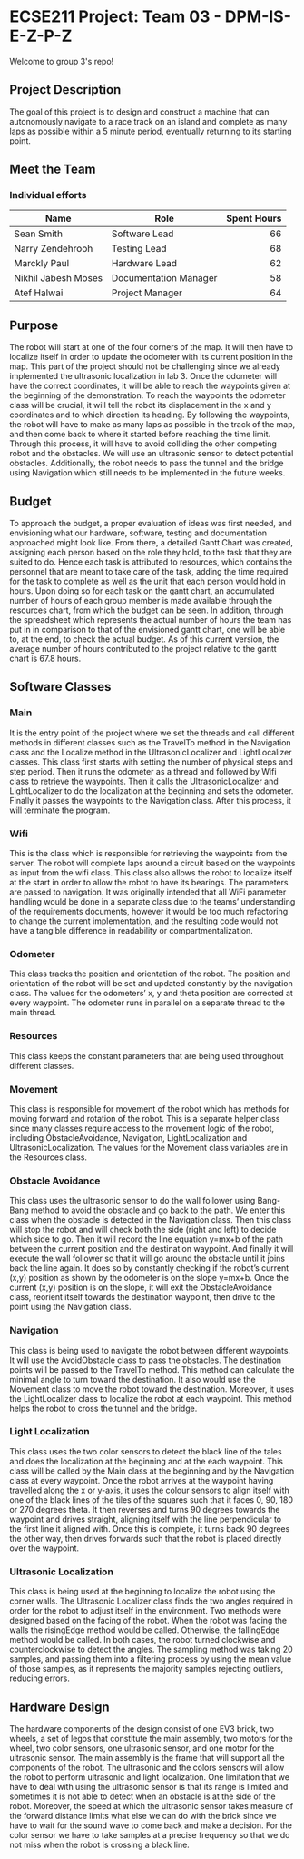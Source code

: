 # ECSE211 Project: Team 03 - DPM-IS-E-Z-P-Z
Welcome to group 3's repo!

## Project Description
The goal of this project is to design and construct a machine that can autonomously navigate to a race track on an island and complete as many laps as possible within a 5 minute period, eventually returning to its starting point.

## Meet the Team
### Individual efforts
| Name | Role | Spent Hours |
| ---- | ---- | --------------: |
| Sean Smith | Software Lead | 66 |
| Narry Zendehrooh | Testing Lead | 68 |
| Marckly Paul | Hardware Lead | 62 |
| Nikhil Jabesh Moses | Documentation Manager | 58 |
| Atef Halwai | Project Manager | 64 |

## Purpose
The robot will start at one of the four corners of the map. It will then have to localize itself in order to update the odometer with its current position in the map. This part of the project should not be challenging since we already implemented the ultrasonic localization in lab 3. Once the odometer will have the correct coordinates, it will be able to reach the waypoints  given at the beginning of the demonstration. To reach the waypoints the odometer class will be crucial, it will tell the robot its displacement in the x and y coordinates and to which direction its heading. By following the waypoints, the robot will have to make as many laps as possible in the track of the map, and then come back to where it started before reaching the time limit. Through this process, it will have to avoid colliding the other competing robot and the obstacles. We will use an ultrasonic sensor to detect potential obstacles. Additionally, the robot needs to pass the tunnel and the bridge using Navigation which still needs to be implemented in the future weeks.

## Budget
To approach the budget, a proper evaluation of ideas was first needed, and envisioning what our hardware, software, testing and documentation approached might look like. From there, a detailed Gantt Chart was created, assigning each person based on the role they hold, to the task that they are suited to do. Hence each task is attributed to resources, which contains the personnel that are meant to take care of the task, adding the time required for the task to complete as well as the unit that each person would hold in hours. Upon doing so for each task on the gantt chart, an accumulated number of hours of each group member is made available through the resources chart, from which the budget can be seen. In addition, through the spreadsheet which represents the actual number of hours the team has put in in comparison to that of the envisioned gantt chart, one will be able to, at the end, to check the actual budget. As of this current version, the average number of hours contributed to the project relative to the gantt chart is 67.8 hours.

## Software Classes
### Main
It is the entry point of the project where we set the threads and call different methods in different classes such as the TravelTo method in the Navigation class and the Localize method in the UltrasonicLocalizer and LightLocalizer classes.
This class first starts with setting the number of physical steps and step period. Then it runs the odometer as a thread and followed by Wifi class to retrieve the waypoints. Then it calls the UltrasonicLocalizer and LightLocalizer to do the localization at the beginning and sets the odometer. Finally it passes the waypoints to the Navigation class. After this process, it will terminate the program.
### Wifi
This is the class which is responsible for retrieving the waypoints from the server. The robot will complete laps around a circuit based on the waypoints as input from the wifi class. This class also allows the robot to localize itself at the start in order to allow the robot to have its bearings. The parameters are passed to navigation. It was originally intended that all WiFi parameter handling would be done in a separate class due to the teams’ understanding of the requirements documents, however it would be too much refactoring to change the current implementation, and the resulting code would not have a tangible difference in readability or compartmentalization.
### Odometer
This class tracks the position and orientation of the robot. The position and orientation of the robot will be set and updated constantly by the navigation class. The values for the odometers’ x, y and theta position are corrected at every waypoint. The odometer runs in parallel on a separate thread to the main thread. 
### Resources
This class keeps the constant parameters that are being used throughout different classes.
### Movement
This class is responsible for movement of the robot which has methods for moving forward and rotation of the robot. This is a separate helper class since many classes require access to the movement logic of the robot, including ObstacleAvoidance, Navigation, LightLocalization and UltrasonicLocalization. The values for the Movement class variables are in the Resources class.
### Obstacle Avoidance
This class uses the ultrasonic sensor to do the wall follower using Bang-Bang method to avoid the obstacle and go back to the path.
We enter this class when the obstacle is detected in the Navigation class. Then this class will stop the robot and will check both the side (right and left) to decide which side to go. Then it will record the line equation y=mx+b of the path between the current position and the destination waypoint. And finally it will execute the wall follower so that it will go around the obstacle until it joins back the line again. It does so by constantly checking if the robot’s current (x,y) position as shown by the odometer is on the slope y=mx+b. Once the current (x,y) position is on the slope, it will exit the ObstacleAvoidance class, reorient itself towards the destination waypoint, then drive to the point using the Navigation class.
### Navigation
This class is being used to navigate the robot between different waypoints. It will use the AvoidObstacle class to pass the obstacles.
The destination points will be passed to the TravelTo method. This method can calculate the minimal angle to turn toward the destination. It also would use the Movement class to move the robot toward the destination. Moreover, it uses the LightLocalizer class to localize the robot at each waypoint. This method helps the robot to cross the tunnel and the bridge.
### Light Localization
This class uses the two color sensors to detect the black line of the tales and does the localization at the beginning and at the each waypoint. This class will be called by the Main class at the beginning and by the Navigation class at every waypoint. Once the robot arrives at the waypoint having travelled along the x or y-axis, it uses the colour sensors to align itself with one of the black lines of the tiles of the squares such that it faces 0, 90, 180 or 270 degrees theta. It then reverses and turns 90 degrees towards the waypoint and drives straight, aligning itself with the line perpendicular to the first line it aligned with. Once this is complete, it turns back 90 degrees the other way, then drives forwards such that the robot is placed directly over the waypoint.
### Ultrasonic Localization
This class is being used at the beginning to localize the robot using the corner walls.
The Ultrasonic Localizer class finds the two angles required in order for the robot to adjust itself in the environment. Two methods were designed based on the facing of the robot. When the robot was facing the walls the risingEdge method would be called. Otherwise, the fallingEdge method would be called. In both cases, the robot turned clockwise and counterclockwise to detect the angles. The sampling method was taking 20 samples, and passing them into a filtering process by using the mean value of those samples, as it represents the majority samples rejecting outliers, reducing errors.
## Hardware Design
The hardware components of the design consist of  one EV3 brick, two wheels, a set of legos that constitute the main assembly, two motors for the wheel, two color sensors, one ultrasonic sensor, and one motor for the ultrasonic sensor. The main assembly is the frame that will support all the components of the robot.
The ultrasonic and the colors sensors will allow the robot to perform ultrasonic and light localization. One limitation that we have to deal with using the ultrasonic sensor is that its range is limited and sometimes it is not able to detect when an obstacle is at the side of the robot. Moreover, the speed at which the ultrasonic sensor takes measure of the forward distance limits what else we can do with the brick since we have to  wait for the sound wave to come back and make a decision. For the color sensor we have to take samples at a precise frequency so that we do not miss when the robot is crossing a black line.



